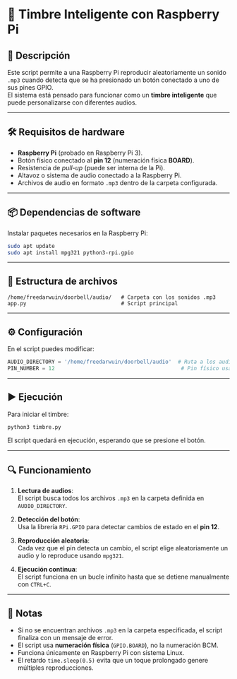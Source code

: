 
# 📄 Timbre Inteligente con Raspberry Pi

## 📌 Descripción
Este script permite a una Raspberry Pi reproducir aleatoriamente un sonido `.mp3` cuando detecta que se ha presionado un botón conectado a uno de sus pines GPIO.  
El sistema está pensado para funcionar como un **timbre inteligente** que puede personalizarse con diferentes audios.

---

## 🛠 Requisitos de hardware
- **Raspberry Pi** (probado en Raspberry Pi 3).
- Botón físico conectado al **pin 12** (numeración física **BOARD**).
- Resistencia de *pull-up* (puede ser interna de la Pi).
- Altavoz o sistema de audio conectado a la Raspberry Pi.
- Archivos de audio en formato `.mp3` dentro de la carpeta configurada.

---

## 📦 Dependencias de software
Instalar paquetes necesarios en la Raspberry Pi:

```bash
sudo apt update
sudo apt install mpg321 python3-rpi.gpio
```

---

## 📂 Estructura de archivos
```
/home/freedarwuin/doorbell/audio/   # Carpeta con los sonidos .mp3
app.py                              # Script principal
```

---

## ⚙ Configuración
En el script puedes modificar:
```python
AUDIO_DIRECTORY = '/home/freedarwuin/doorbell/audio'  # Ruta a los audios
PIN_NUMBER = 12                                        # Pin físico usado para el botón
```

---

## ▶ Ejecución
Para iniciar el timbre:
```bash
python3 timbre.py
```
El script quedará en ejecución, esperando que se presione el botón.

---

## 🔍 Funcionamiento
1. **Lectura de audios**:  
   El script busca todos los archivos `.mp3` en la carpeta definida en `AUDIO_DIRECTORY`.

2. **Detección del botón**:  
   Usa la librería `RPi.GPIO` para detectar cambios de estado en el **pin 12**.

3. **Reproducción aleatoria**:  
   Cada vez que el pin detecta un cambio, el script elige aleatoriamente un audio y lo reproduce usando `mpg321`.

4. **Ejecución continua**:  
   El script funciona en un bucle infinito hasta que se detiene manualmente con `CTRL+C`.

---

## 📝 Notas
- Si no se encuentran archivos `.mp3` en la carpeta especificada, el script finaliza con un mensaje de error.
- El script usa **numeración física** (`GPIO.BOARD`), no la numeración BCM.
- Funciona únicamente en Raspberry Pi con sistema Linux.
- El retardo `time.sleep(0.5)` evita que un toque prolongado genere múltiples reproducciones.
